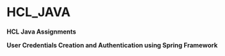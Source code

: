 # HCL_JAVA

**HCL Java Assignments**

**User Credentials Creation and Authentication using Spring Framework**